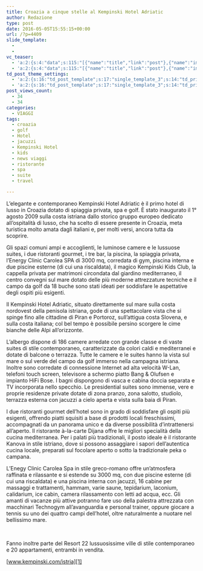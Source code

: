 ```yaml
---
title: Croazia a cinque stelle al Kempinski Hotel Adriatic
author: Redazione
type: post
date: 2016-05-05T15:55:15+00:00
url: /?p=4409
slide_template:
  - 
  - 
vc_teaser:
  - 'a:2:{s:4:"data";s:115:"[{"name":"title","link":"post"},{"name":"image","image":"featured","link":"none"},{"name":"text","mode":"excerpt"}]";s:7:"bgcolor";s:0:"";}'
  - 'a:2:{s:4:"data";s:115:"[{"name":"title","link":"post"},{"name":"image","image":"featured","link":"none"},{"name":"text","mode":"excerpt"}]";s:7:"bgcolor";s:0:"";}'
td_post_theme_settings:
  - 'a:2:{s:16:"td_post_template";s:17:"single_template_3";s:14:"td_primary_cat";s:2:"24";}'
  - 'a:2:{s:16:"td_post_template";s:17:"single_template_3";s:14:"td_primary_cat";s:2:"24";}'
post_views_count:
  - 34
  - 34
categories:
  - VIAGGI
tags:
  - croazia
  - golf
  - Hotel
  - jacuzzi
  - Kempinski Hotel
  - kids
  - news viaggi
  - ristorante
  - spa
  - suite
  - travel

---
```

L’elegante e contemporaneo Kempinski Hotel Adriatic è il primo hotel di lusso in Croazia dotato di spiaggia privata, spa e golf. È stato inaugurato il 1° agosto 2009 sulla costa istriana dallo storico gruppo europeo dedicato all’ospitalità di lusso, che ha scelto di essere presente in Croazia, meta turistica molto amata dagli italiani e, per molti versi, ancora tutta da scoprire.

Gli spazi comuni ampi e accoglienti, le luminose camere e le lussuose suites, i due ristoranti gourmet, i tre bar, la piscina, la spiaggia privata, l’Energy Clinic Carolea SPA di 3000 mq, corredata di gym, piscina interna e due piscine esterne (di cui una riscaldata), il magico Kempinski Kids Club, la cappella privata per matrimoni circondata dal giardino mediterraneo, il centro convegni sul mare dotato delle più moderne attrezzature tecniche e il campo da golf da 18 buche sono stati ideati per soddisfare le aspettative degli ospiti più esigenti.

Il Kempinski Hotel Adriatic, situato direttamente sul mare sulla costa nordovest della penisola istriana, gode di una spettacolare vista che si spinge fino alle cittadine di Piran e Portoroz, sull’attigua costa Slovena, e sulla costa italiana; col bel tempo è possibile persino scorgere le cime bianche delle Alpi all’orizzonte.

L’albergo dispone di 186 camere arredate con grande classe e di vaste suites di stile contemporaneo, caratterizzate da colori caldi e mediterranei e dotate di balcone o terrazza. Tutte le camere e le suites hanno la vista sul mare o sul verde del campo da golf immerso nella campagna istriana. Inoltre sono corredate di connessione Internet ad alta velocità W-Lan, telefoni touch screen, televisore a schermo piatto Bang & Olufsen e impianto HiFi Bose. I bagni dispongono di vasca e cabina doccia separata e TV incorporata nello specchio. Le presidential suites sono immense, vere e proprie residenze private dotate di zona pranzo, zona salotto, studiolo, terrazza esterna con jacuzzi a cielo aperta e vista sulla baia di Piran.

I due ristoranti gourmet dell’hotel sono in grado di soddisfare gli ospiti più esigenti, offrendo piatti squisiti a base di prodotti locali freschissimi, accompagnati da un panorama unico e da diverse possibilità d’intrattenersi all’aperto. Il ristorante à-la-carte Dijana offre le migliori specialità della cucina mediterranea. Per i palati più tradizionali, il posto ideale è il ristorante Kanova in stile istriano, dove si possono assaggiare i sapori dell’autentica cucina locale, preparati sul focolare aperto o sotto la tradizionale peka o campana.

L’Enegy Clinic Carolea Spa in stile greco-romano offre un’atmosfera raffinata e rilassante e si estende su 3000 mq, con due piscine esterne (di cui una riscaldata) e una piscina interna con jacuzzi, 16 cabine per massaggi e trattamenti, hammam, varie saune, tepidarium, laconium, calidarium, ice cabin, camera rilassamento con letti ad acqua, ecc. Gli amanti di vacanze più attive potranno fare uso della palestra attrezzata con macchinari Technogym all’avanguardia e personal trainer, oppure giocare a tennis su uno dei quattro campi dell’hotel, oltre naturalmente a nuotare nel bellissimo mare.

&nbsp;

Fanno inoltre parte del Resort 22 lussuosissime ville di stile contemporaneo e 20 appartamenti, entrambi in vendita.

[www.kempinski.com/istria][1]

 [1]: https://www.kempinski.com/en/istria/hotel-adriatic/welcome/